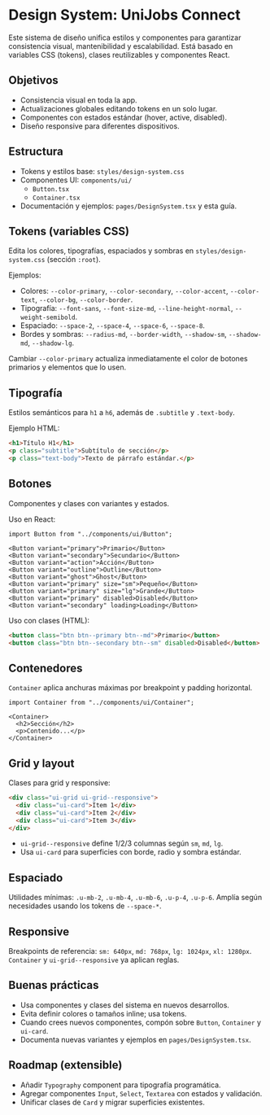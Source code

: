 # Design System: UniJobs Connect

Este sistema de diseño unifica estilos y componentes para garantizar consistencia visual, mantenibilidad y escalabilidad. Está basado en variables CSS (tokens), clases reutilizables y componentes React.

## Objetivos
- Consistencia visual en toda la app.
- Actualizaciones globales editando tokens en un solo lugar.
- Componentes con estados estándar (hover, active, disabled).
- Diseño responsive para diferentes dispositivos.

## Estructura
- Tokens y estilos base: `styles/design-system.css`
- Componentes UI: `components/ui/`
  - `Button.tsx`
  - `Container.tsx`
- Documentación y ejemplos: `pages/DesignSystem.tsx` y esta guía.

## Tokens (variables CSS)
Edita los colores, tipografías, espaciados y sombras en `styles/design-system.css` (sección `:root`).

Ejemplos:
- Colores: `--color-primary`, `--color-secondary`, `--color-accent`, `--color-text`, `--color-bg`, `--color-border`.
- Tipografía: `--font-sans`, `--font-size-md`, `--line-height-normal`, `--weight-semibold`.
- Espaciado: `--space-2`, `--space-4`, `--space-6`, `--space-8`.
- Bordes y sombras: `--radius-md`, `--border-width`, `--shadow-sm`, `--shadow-md`, `--shadow-lg`.

Cambiar `--color-primary` actualiza inmediatamente el color de botones primarios y elementos que lo usen.

## Tipografía
Estilos semánticos para `h1` a `h6`, además de `.subtitle` y `.text-body`.

Ejemplo HTML:
```html
<h1>Título H1</h1>
<p class="subtitle">Subtítulo de sección</p>
<p class="text-body">Texto de párrafo estándar.</p>
```

## Botones
Componentes y clases con variantes y estados.

Uso en React:
```tsx
import Button from "../components/ui/Button";

<Button variant="primary">Primario</Button>
<Button variant="secondary">Secundario</Button>
<Button variant="action">Acción</Button>
<Button variant="outline">Outline</Button>
<Button variant="ghost">Ghost</Button>
<Button variant="primary" size="sm">Pequeño</Button>
<Button variant="primary" size="lg">Grande</Button>
<Button variant="primary" disabled>Disabled</Button>
<Button variant="secondary" loading>Loading</Button>
```

Uso con clases (HTML):
```html
<button class="btn btn--primary btn--md">Primario</button>
<button class="btn btn--secondary btn--sm" disabled>Disabled</button>
```

## Contenedores
`Container` aplica anchuras máximas por breakpoint y padding horizontal.

```tsx
import Container from "../components/ui/Container";

<Container>
  <h2>Sección</h2>
  <p>Contenido...</p>
</Container>
```

## Grid y layout
Clases para grid y responsive:

```html
<div class="ui-grid ui-grid--responsive">
  <div class="ui-card">Item 1</div>
  <div class="ui-card">Item 2</div>
  <div class="ui-card">Item 3</div>
</div>
```

- `ui-grid--responsive` define 1/2/3 columnas según `sm`, `md`, `lg`.
- Usa `ui-card` para superficies con borde, radio y sombra estándar.

## Espaciado
Utilidades mínimas: `.u-mb-2`, `.u-mb-4`, `.u-mb-6`, `.u-p-4`, `.u-p-6`. Amplía según necesidades usando los tokens de `--space-*`.

## Responsive
Breakpoints de referencia: `sm: 640px`, `md: 768px`, `lg: 1024px`, `xl: 1280px`. `Container` y `ui-grid--responsive` ya aplican reglas.

## Buenas prácticas
- Usa componentes y clases del sistema en nuevos desarrollos.
- Evita definir colores o tamaños inline; usa tokens.
- Cuando crees nuevos componentes, compón sobre `Button`, `Container` y `ui-card`.
- Documenta nuevas variantes y ejemplos en `pages/DesignSystem.tsx`.

## Roadmap (extensible)
- Añadir `Typography` component para tipografía programática.
- Agregar componentes `Input`, `Select`, `Textarea` con estados y validación.
- Unificar clases de `Card` y migrar superficies existentes.